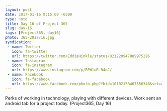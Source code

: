 ```yaml
---
layout: post
date: 2017-01-16 9:15:00 -0500
type: note
title: Day 16 of Project 365
slug: day-16
tags: [Project365, day16]
photo: 365-2017/16.jpg
syndication:
 - name: Twitter
   icon: fa-twitter
   url: https://twitter.com/EddieHinkle/status/821220947889975296
 - name: Instagram
   icon: fa-instagram
   url: https://www.instagram.com/p/BPWluR-B4nJ/
 - name: Facebook
   icon: fa-facebook
   url: https://www.facebook.com/photo.php?fbid=10102158407356346&set=a.10102131355967546.1073741838.19506647
---
```

Perks of working in technology, playing with different devices. Work sent an android tab for a project today. (Project365, Day 16)
